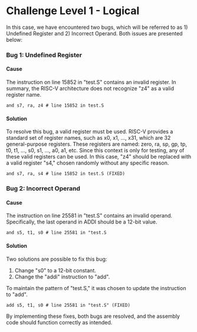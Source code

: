 # Challenge Level 1 - Logical

In this case, we have encountered two bugs, which will be referred to as 1) Undefined Register and 2) Incorrect Operand. Both issues are presented below:

### Bug 1: Undefined Register

#### Cause

The instruction on line 15852 in "test.S" contains an invalid register. In summary, the RISC-V architecture does not recognize "z4" as a valid register name.

```
and s7, ra, z4 # line 15852 in test.S
```

#### Solution

To resolve this bug, a valid register must be used. RISC-V provides a standard set of register names, such as x0, x1, ..., x31, which are 32 general-purpose registers. These registers are named: zero, ra, sp, gp, tp, t0, t1, ..., s0, s1, ..., a0, a1, etc. Since this context is only for testing, any of these valid registers can be used. In this case, "z4" should be replaced with a valid register "s4," chosen randomly without any specific reason.

```
and s7, ra, s4 # line 15852 in test.S (FIXED)
```

### Bug 2: Incorrect Operand

#### Cause

The instruction on line 25581 in "test.S" contains an invalid operand. Specifically, the last operand in ADDI should be a 12-bit value.

```
and s5, t1, s0 # line 25581 in "test.S
```

#### Solution

Two solutions are possible to fix this bug: 

1) Change "s0" to a 12-bit constant.
2) Change the "addi" instruction to "add".

To maintain the pattern of "test.S," it was chosen to update the instruction to "add".

```
add s5, t1, s0 # line 25581 in "test.S" (FIXED)
```

By implementing these fixes, both bugs are resolved, and the assembly code should function correctly as intended.
